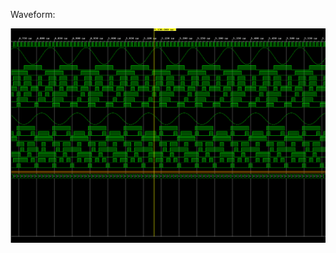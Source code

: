 Waveform: 

![dds_waveform](https://raw.githubusercontent.com/parhamsoltani/DSP_VHDL/main/Sinusoid_DDS/dds_waveform.png?token=GHSAT0AAAAAACKAEWWFHGJYY2XGNK5XADC2ZNS4M4Q)
